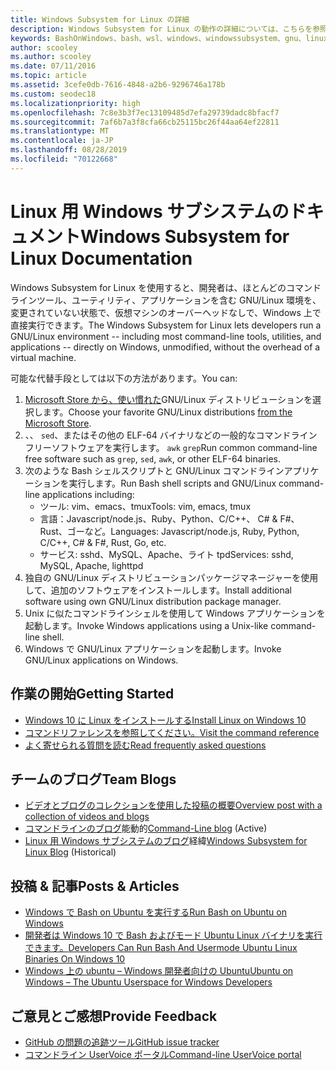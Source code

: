 ```yaml
---
title: Windows Subsystem for Linux の詳細
description: Windows Subsystem for Linux の動作の詳細については、こちらを参照してください。
keywords: BashOnWindows、bash、wsl、windows、windowssubsystem、gnu、linux
author: scooley
ms.author: scooley
ms.date: 07/11/2016
ms.topic: article
ms.assetid: 3cefe0db-7616-4848-a2b6-9296746a178b
ms.custom: seodec18
ms.localizationpriority: high
ms.openlocfilehash: 7c8e3b3f7ec13109485d7efa29739dadc8bfacf7
ms.sourcegitcommit: 7af6b7a3f8cfa66cb25115bc26f44aa64ef22811
ms.translationtype: MT
ms.contentlocale: ja-JP
ms.lasthandoff: 08/28/2019
ms.locfileid: "70122668"
---
```

# <a name="windows-subsystem-for-linux-documentation"></a><span data-ttu-id="77af9-104">Linux 用 Windows サブシステムのドキュメント</span><span class="sxs-lookup"><span data-stu-id="77af9-104">Windows Subsystem for Linux Documentation</span></span>

<span data-ttu-id="77af9-105">Windows Subsystem for Linux を使用すると、開発者は、ほとんどのコマンドラインツール、ユーティリティ、アプリケーションを含む GNU/Linux 環境を、変更されていない状態で、仮想マシンのオーバーヘッドなしで、Windows 上で直接実行できます。</span><span class="sxs-lookup"><span data-stu-id="77af9-105">The Windows Subsystem for Linux lets developers run a GNU/Linux environment -- including most command-line tools, utilities, and applications -- directly on Windows, unmodified, without the overhead of a virtual machine.</span></span>  

<span data-ttu-id="77af9-106">可能な代替手段としては以下の方法があります。</span><span class="sxs-lookup"><span data-stu-id="77af9-106">You can:</span></span>

1. <span data-ttu-id="77af9-107">[Microsoft Store から、使い慣れた](https://aka.ms/wslstore)GNU/Linux ディストリビューションを選択します。</span><span class="sxs-lookup"><span data-stu-id="77af9-107">Choose your favorite GNU/Linux distributions [from the Microsoft Store](https://aka.ms/wslstore).</span></span>
1. <span data-ttu-id="77af9-108">、、 `sed`、またはその他の ELF-64 バイナリなどの一般的なコマンドラインフリーソフトウェアを実行します。 `awk` `grep`</span><span class="sxs-lookup"><span data-stu-id="77af9-108">Run common command-line free software such as `grep`, `sed`, `awk`, or other ELF-64 binaries.</span></span> 
1. <span data-ttu-id="77af9-109">次のような Bash シェルスクリプトと GNU/Linux コマンドラインアプリケーションを実行します。</span><span class="sxs-lookup"><span data-stu-id="77af9-109">Run Bash shell scripts and GNU/Linux command-line applications including:</span></span>  
    * <span data-ttu-id="77af9-110">ツール: vim、emacs、tmux</span><span class="sxs-lookup"><span data-stu-id="77af9-110">Tools: vim, emacs, tmux</span></span>
    * <span data-ttu-id="77af9-111">言語：Javascript/node.js、Ruby、Python、C/C++、 C# & F#、Rust、ゴーなど。</span><span class="sxs-lookup"><span data-stu-id="77af9-111">Languages: Javascript/node.js, Ruby, Python, C/C++, C# & F#, Rust, Go, etc.</span></span>
    * <span data-ttu-id="77af9-112">サービス: sshd、MySQL、Apache、ライト tpd</span><span class="sxs-lookup"><span data-stu-id="77af9-112">Services: sshd, MySQL, Apache, lighttpd</span></span>
1. <span data-ttu-id="77af9-113">独自の GNU/Linux ディストリビューションパッケージマネージャーを使用して、追加のソフトウェアをインストールします。</span><span class="sxs-lookup"><span data-stu-id="77af9-113">Install additional software using own GNU/Linux distribution package manager.</span></span>
1. <span data-ttu-id="77af9-114">Unix に似たコマンドラインシェルを使用して Windows アプリケーションを起動します。</span><span class="sxs-lookup"><span data-stu-id="77af9-114">Invoke Windows applications using a Unix-like command-line shell.</span></span>
1. <span data-ttu-id="77af9-115">Windows で GNU/Linux アプリケーションを起動します。</span><span class="sxs-lookup"><span data-stu-id="77af9-115">Invoke GNU/Linux applications on Windows.</span></span>

## <a name="getting-started"></a><span data-ttu-id="77af9-116">作業の開始</span><span class="sxs-lookup"><span data-stu-id="77af9-116">Getting Started</span></span>

* [<span data-ttu-id="77af9-117">Windows 10 に Linux をインストールする</span><span class="sxs-lookup"><span data-stu-id="77af9-117">Install Linux on Windows 10</span></span>](install-win10.md)
* [<span data-ttu-id="77af9-118">コマンドリファレンスを参照してください。</span><span class="sxs-lookup"><span data-stu-id="77af9-118">Visit the command reference</span></span>](reference.md)
* [<span data-ttu-id="77af9-119">よく寄せられる質問を読む</span><span class="sxs-lookup"><span data-stu-id="77af9-119">Read frequently asked questions</span></span>](faq.md)

## <a name="team-blogs"></a><span data-ttu-id="77af9-120">チームのブログ</span><span class="sxs-lookup"><span data-stu-id="77af9-120">Team Blogs</span></span>
*  [<span data-ttu-id="77af9-121">ビデオとブログのコレクションを使用した投稿の概要</span><span class="sxs-lookup"><span data-stu-id="77af9-121">Overview post with a collection of videos and blogs</span></span>](https://blogs.msdn.microsoft.com/commandline/learn-about-windows-console-and-windows-subsystem-for-linux-wsl/)
* <span data-ttu-id="77af9-122">[コマンドラインのブログ](https://blogs.msdn.microsoft.com/commandline/)能動的</span><span class="sxs-lookup"><span data-stu-id="77af9-122">[Command-Line blog](https://blogs.msdn.microsoft.com/commandline/) (Active)</span></span>
* <span data-ttu-id="77af9-123">[Linux 用 Windows サブシステムのブログ](https://blogs.msdn.microsoft.com/wsl/)経緯</span><span class="sxs-lookup"><span data-stu-id="77af9-123">[Windows Subsystem for Linux Blog](https://blogs.msdn.microsoft.com/wsl/) (Historical)</span></span>

## <a name="posts--articles"></a><span data-ttu-id="77af9-124">投稿 & 記事</span><span class="sxs-lookup"><span data-stu-id="77af9-124">Posts & Articles</span></span>
* [<span data-ttu-id="77af9-125">Windows で Bash on Ubuntu を実行する</span><span class="sxs-lookup"><span data-stu-id="77af9-125">Run Bash on Ubuntu on Windows</span></span>](https://blogs.windows.com/buildingapps/2016/03/30/run-bash-on-ubuntu-on-windows/)
* [<span data-ttu-id="77af9-126">開発者は Windows 10 で Bash およびモード Ubuntu Linux バイナリを実行できます。</span><span class="sxs-lookup"><span data-stu-id="77af9-126">Developers Can Run Bash And Usermode Ubuntu Linux Binaries On Windows 10</span></span>](https://www.hanselman.com/blog/DevelopersCanRunBashShellAndUsermodeUbuntuLinuxBinariesOnWindows10.aspx)
* [<span data-ttu-id="77af9-127">Windows 上の ubuntu – Windows 開発者向けの Ubuntu</span><span class="sxs-lookup"><span data-stu-id="77af9-127">Ubuntu on Windows – The Ubuntu Userspace for Windows Developers</span></span>](https://insights.ubuntu.com/2016/03/30/ubuntu-on-windows-the-ubuntu-userspace-for-windows-developers/) 

## <a name="provide-feedback"></a><span data-ttu-id="77af9-128">ご意見とご感想</span><span class="sxs-lookup"><span data-stu-id="77af9-128">Provide Feedback</span></span>
* [<span data-ttu-id="77af9-129">GitHub の問題の追跡ツール</span><span class="sxs-lookup"><span data-stu-id="77af9-129">GitHub issue tracker</span></span>](https://github.com/Microsoft/BashOnWindows/issues)
* [<span data-ttu-id="77af9-130">コマンドライン UserVoice ポータル</span><span class="sxs-lookup"><span data-stu-id="77af9-130">Command-line UserVoice portal</span></span>](https://wpdev.uservoice.com/forums/266908-command-prompt-console-bash-on-ubuntu-on-windo/category/161892-bash)
